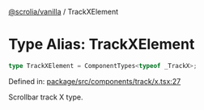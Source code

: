 [@scrolia/vanilla](../README.md) / TrackXElement

# Type Alias: TrackXElement

```ts
type TrackXElement = ComponentTypes<typeof _TrackX>;
```

Defined in: [package/src/components/track/x.tsx:27](https://github.com/scrolia/vanilla/blob/71d11a743faf8de64b56201c92ff9484fdce9f24/package/src/components/track/x.tsx#L27)

Scrollbar track X type.
